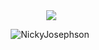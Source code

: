 <p align="center" >&nbsp;<img align=center src="https://github-readme-stats.vercel.app/api?username=NickyJosephson&show_icons=true&hide_border=true&count_private=true"/>
<p align="center"> <img src="https://komarev.com/ghpvc/?username=NickyJosephson&label=Profile%20views&color=000000&style=flat" alt="NickyJosephson" /> </p>
